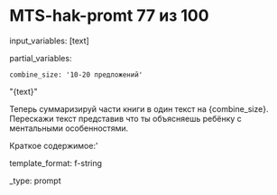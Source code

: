 # MTS-hak-promt 77 из 100

input_variables: [text]

partial_variables:

    combine_size: '10-20 предложений'

"{text}"

Теперь суммаризируй части книги в один текст на {combine_size}. Перескажи текст представив что ты объясняешь ребёнку с ментальными особенностями. 

Краткое содержимое:'

template_format: f-string

_type: prompt
